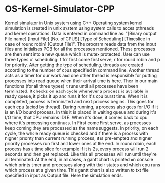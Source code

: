 # OS-Kernel-Simulator-CPP
Kernel simulator in Unix system using C++
Operating system kernel simulation is created in unix system using system calls to acces pthreads and kernel operations.
Data is entered in command line as: "[Binary output File name] [Input File] [No. of CPUS] [Type of Scheduling] [Timeslice in case of round robin] [Output File]".
The program reads data from the input files and initialises PCB for all the processes mentioned.
These processes are then sent into a new queue which is mutex protected.
User can use three types of scheduling: f for first come first serve, r for round robin and p for priority.
After getting the type of scheduling, threads are created according to the number of cpus specified in command line.
Another thread acts as a timer for our work and one other thread is responsible for putting processes into read queue when their arrival time is here.
Then in our main functions (for all three types) it runs until all processes have been terminated.
It checks on each cycle whenever a process is available in ready queue, it picks it up and runs it for it's cpu burst time. When it is completed, process is terminated and next process begins. This goes for each cpu (acted by thread).
During running, a process also goes for I/O if it is an I/O bound process. In this it is placed in waiting queue and during it's I/O time, that CPU remains IDLE. When it's done, it comes back to cpu where it's processing continues.
In First come First serve, as processes keep coming they are processed as the name suggests.
In priority, on each cycle, the whole ready queue is checked and if there is a process with higher priority than current running process, it is pre-empted and higher priority processes run first and lower ones at the end.
In round robin, each process has a time slice for example if it is 2s, every process will run 2 seconds and then get replaced. Like this all processes will run until they're all terminated.
At the end, in all cases, a gantt chart is printed on console which prints timer and processes along with their states and which cpu runs which process at a given time.
This gantt chart is also written to txt file specified in input as Output file.
Here the simulation ends.

